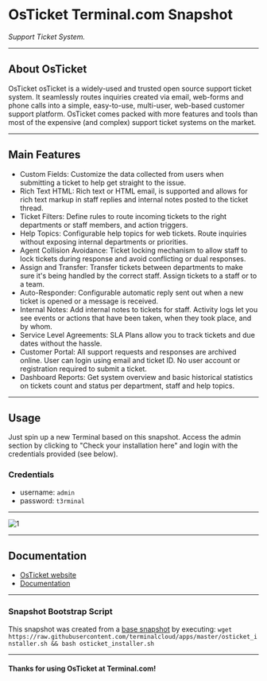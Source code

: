 # **OsTicket** Terminal.com Snapshot

*Support Ticket System.*

---

## About OsTicket

OsTicket osTicket is a widely-used and trusted open source support ticket system. It seamlessly routes inquiries created via email, 
web-forms and phone calls into a simple, easy-to-use, multi-user, web-based customer support platform. 
OsTicket comes packed with more features and tools than most of the expensive (and complex) support ticket systems on the market.

---

## Main Features

- Custom Fields: Customize the data collected from users when submitting a ticket to help get straight to the issue.
- Rich Text HTML: Rich text or HTML email, is supported and allows for rich text markup in staff replies and internal notes posted to the ticket thread.
- Ticket Filters: Define rules to route incoming tickets to the right departments or staff members, and action triggers.
- Help Topics: Configurable help topics for web tickets. Route inquiries without exposing internal departments or priorities.
- Agent Collision Avoidance: Ticket locking mechanism to allow staff to lock tickets during response and avoid conflicting or dual responses.
- Assign and Transfer: Transfer tickets between departments to make sure it's being handled by the correct staff. Assign tickets to a staff or to a team.
- Auto-Responder: Configurable automatic reply sent out when a new ticket is opened or a message is received.
- Internal Notes: Add internal notes to tickets for staff. Activity logs let you see events or actions that have been taken, when they took place, and by whom.
- Service Level Agreements: SLA Plans allow you to track tickets and due dates without the hassle.
- Customer Portal: All support requests and responses are archived online. User can login using email and ticket ID. No user account or registration required to submit a ticket.
- Dashboard Reports: Get system overview and basic historical statistics on tickets count and status per department, staff and help topics.

---

## Usage

Just spin up a new Terminal based on this snapshot. Access the admin section by clicking to "Check your installation here" and login with the credentials provided (see below).

### Credentials

- username: `admin`
- password: `t3rminal`

---

![1](IMAGE_URL)

---

## Documentation

- [OsTicket website]()
- [Documentation]()

---

### Snapshot Bootstrap Script

This snapshot was created from a [base snapshot](https://www.terminal.com/tiny/FzpHiTXG1K) by executing:
`wget https://raw.githubusercontent.com/terminalcloud/apps/master/osticket_installer.sh && bash osticket_installer.sh`

---

#### Thanks for using OsTicket at Terminal.com!
